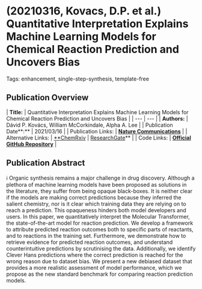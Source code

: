 # (20210316, Kovacs, D.P. et al.) Quantitative Interpretation Explains Machine Learning Models for Chemical Reaction Prediction and Uncovers Bias

Tags: enhancement, single-step-synthesis, template-free

## Publication Overview

| **Title:**  | Quantitative Interpretation Explains Machine Learning Models for Chemical Reaction
Prediction and Uncovers Bias |
| --- | --- |
| **Authors:**  | Dávid P. Kovács, William McCorkindale, Alpha A. Lee |
| Publication Date**:**  | 2021/03/16 |
| Publication Links: | [**Nature Communications**](https://www.nature.com/articles/s41467-021-21895-w) |
| Alternative Links: | [**ChemRxiv](https://chemrxiv.org/engage/chemrxiv/article-details/60c7509f567dfe0f14ec58cb) | [ResearchGate](https://www.researchgate.net/publication/350097666_Quantitative_interpretation_explains_machine_learning_models_for_chemical_reaction_prediction_and_uncovers_bias)** |
| Code Links: | [**Official GitHub Repository**](https://github.com/davkovacs/MTExplainer) |

## Publication Abstract

<aside>
ℹ️ Organic synthesis remains a major challenge in drug discovery. Although a plethora of machine learning models have been proposed as solutions in the literature, they suffer from being opaque black-boxes. It is neither clear if the models are making correct predictions because they inferred the salient chemistry, nor is it clear which training data they are relying on to reach a prediction. This opaqueness hinders both model developers and users. In this paper, we quantitatively interpret the Molecular Transformer, the state-of-the-art model for reaction prediction. We develop a framework to attribute predicted reaction outcomes both to specific parts of reactants, and to reactions in the training set. Furthermore, we demonstrate how to retrieve evidence for predicted reaction outcomes, and understand counterintuitive predictions by scrutinising the data. Additionally, we identify Clever Hans predictions where the correct prediction is reached for the wrong reason due to dataset bias. We present a new debiased dataset that provides a more realistic assessment of model performance, which we propose as the new standard benchmark for comparing reaction prediction models.

</aside>